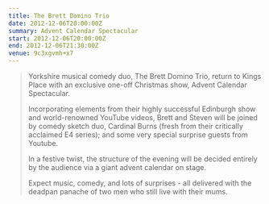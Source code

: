 ```yaml
---
title: The Brett Domino Trio
date: 2012-12-06T20:00:00Z
summary: Advent Calendar Spectacular
start: 2012-12-06T20:00:00Z
end: 2012-12-06T21:30:00Z
venue: 9c3xgvmh+x7
---
```

> Yorkshire musical comedy duo, The Brett Domino Trio, return to Kings Place with an exclusive one-off Christmas show, Advent Calendar Spectacular.
>
> Incorporating elements from their highly successful Edinburgh show and world-renowned YouTube videos, Brett and Steven will be joined by comedy sketch duo, Cardinal Burns (fresh from their critically acclaimed E4 series); and some very special surprise guests from Youtube.
>
> In a festive twist, the structure of the evening will be decided entirely by the audience via a giant advent calendar on stage.
>
> Expect music, comedy, and lots of surprises - all delivered with the deadpan panache of two men who still live with their mums.
